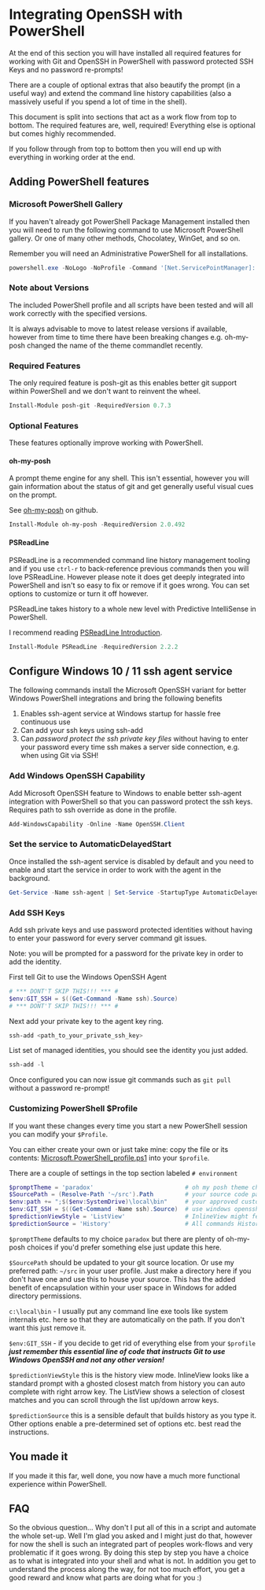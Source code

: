 # Integrating OpenSSH with PowerShell

At the end of this section you will have installed all required features for working with Git and OpenSSH in PowerShell with password protected SSH Keys and no password re-prompts!

There are a couple of optional extras that also beautify the prompt (in a useful way) and extend the command line history capabilities (also a massively useful if you spend a lot of time in the shell).

This document is split into sections that act as a work flow from top to bottom. The required features are, well, required! Everything else is optional but comes highly recommended.

If you follow through from top to bottom then you will end up with everything in working order at the end.

## Adding PowerShell features

### Microsoft PowerShell Gallery

If you haven't already got PowerShell Package Management installed then you will need to run the following command to use Microsoft PowerShell gallery. Or one of many other methods, Chocolatey, WinGet, and so on.

Remember you will need an Administrative PowerShell for all installations.

```powershell
powershell.exe -NoLogo -NoProfile -Command '[Net.ServicePointManager]::SecurityProtocol = [Net.SecurityProtocolType]::Tls12; Install-Module -Name PackageManagement -Force -MinimumVersion 1.4.6 -Scope CurrentUser -AllowClobber -Repository PSGallery'
```

### Note about Versions

The included PowerShell profile and all scripts have been tested and will all work correctly with the specified versions.

It is always advisable to move to latest release versions if available, however from time to time there have been breaking changes e.g. oh-my-posh changed the name of the theme commandlet recently.

### Required Features

The only required feature is posh-git as this enables better git support within PowerShell and we don't want to reinvent the wheel.

```powershell
Install-Module posh-git -RequiredVersion 0.7.3
```

### Optional Features

These features optionally improve working with PowerShell.

#### oh-my-posh

A prompt theme engine for any shell. This isn't essential, however you will gain information about the status of git and get generally useful visual cues on the prompt.

See [oh-my-posh](https://github.com/JanDeDobbeleer/oh-my-posh) on github.

```powershell
Install-Module oh-my-posh -RequiredVersion 2.0.492
```

#### PSReadLine

PSReadLine is a recommended command line history management tooling and if you use `ctrl-r` to back-reference previous commands then you will love PSReadLine. However please note it does get deeply integrated into PowerShell and isn't so easy to fix or remove if it goes wrong. You can set options to customize or turn it off however.

PSReadLine takes history to a whole new level with Predictive IntelliSense in PowerShell.

I recommend reading [PSReadLine Introduction](https://devblogs.microsoft.com/powershell/announcing-psreadline-2-1-with-predictive-intellisense/).

```powershell
Install-Module PSReadLine -RequiredVersion 2.2.2
```

## Configure Windows 10 / 11 ssh agent service

The following commands install the Microsoft OpenSSH variant for better Windows PowerShell integrations and bring the following benefits

1. Enables ssh-agent service at Windows startup for hassle free continuous use
1. Can add your ssh keys using ssh-add
1. Can *password protect the ssh private key files* without having to enter your password every time ssh makes a server side connection, e.g. when using Git via SSH!

### Add Windows OpenSSH Capability

Add Microsoft OpenSSH feature to Windows to enable better ssh-agent integration with PowerShell so that you can password protect the ssh keys. Requires path to ssh override as done in the profile.

```powershell
Add-WindowsCapability -Online -Name OpenSSH.Client
```

### Set the service to AutomaticDelayedStart

Once installed the ssh-agent service is disabled by default and you need to enable and start the service in order to work with the agent in the background.

```powershell
Get-Service -Name ssh-agent | Set-Service -StartupType AutomaticDelayedStart
```

### Add SSH Keys

Add ssh private keys and use password protected identities without having to enter your password for every server command git issues.

Note: you will be prompted for a password for the private key in order to add the identity.

First tell Git to use the Windows OpenSSH Agent

```powershell
# *** DONT'T SKIP THIS!!! *** #
$env:GIT_SSH = $((Get-Command -Name ssh).Source)
# *** DONT'T SKIP THIS!!! *** #
```

Next add your private key to the agent key ring.

```powershell
ssh-add <path_to_your_private_ssh_key>
```

List set of managed identities, you should see the identity you just added.

```powershell
ssh-add -l
```

Once configured you can now issue git commands such as ```git pull``` without a password re-prompt!

### Customizing PowerShell $Profile

If you want these changes every time you start a new PowerShell session you can modify your `$Profile`.

You can either create your own or just take mine: copy the file or its contents: [Microsoft.PowerShell_profile.ps1](Microsoft.PowerShell_profile.ps1) into your `$profile`.

There are a couple of settings in the top section labeled `# environment`

```powershell
$promptTheme = 'paradox'                          # oh my posh theme choice
$SourcePath = (Resolve-Path '~/src').Path         # your source code path, example is: "C:\Users\[your username]\src"
$env:path += ";$($env:SystemDrive)\local\bin"     # your approved custom local tools to include on the path here
$env:GIT_SSH = $((Get-Command -Name ssh).Source)  # use windows openssh ssh-agent
$predictionViewStyle = 'ListView'                 # InlineView might feel more natural at first!
$predictionSource = 'History'                     # All commands History
```

`$promptTheme` defaults to my choice `paradox` but there are plenty of oh-my-posh choices if you'd prefer something else just update this here.

`$SourcePath` should be updated to your git source location. Or use my preferred path: `~/src` in your user profile. Just make a directory here if you don't have one and use this to house your source. This has the added benefit of encapsulation within your user space in Windows for added directory permissions.

`c:\local\bin` - I usually put any command line exe tools like system internals etc. here so that they are automatically on the path. If you don't want this just remove it.

`$env:GIT_SSH` - if you decide to get rid of everything else from your `$profile` ***just remember this essential line of code that instructs Git to use Windows OpenSSH and not any other version!***

`$predictionViewStyle` this is the history view mode. InlineView looks like a standard prompt with a ghosted closest match from history you can auto complete with right arrow key. The ListView shows a selection of closest matches and you can scroll through the list up/down arrow keys.

`$predictionSource` this is a sensible default that builds history as you type it. Other options enable a pre-determined set of options etc. best read the instructions.

## You made it

If you made it this far, well done, you now have a much more functional experience within PowerShell.

## FAQ

So the obvious question... Why don't I put all of this in a script and automate the whole set-up. Well I'm glad you asked and I might just do that, however for now the shell is such an integrated part of peoples work-flows and very problematic if it goes wrong. By doing this step by step you have a choice as to what is integrated into your shell and what is not. In addition you get to understand the process along the way, for not too much effort, you get a good reward and know what parts are doing what for you :)
